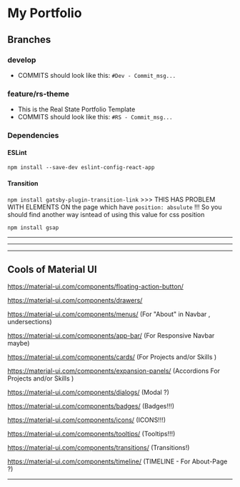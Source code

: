 # My Portfolio

## Branches

### develop
* COMMITS should look like this: ``#Dev - Commit_msg...``

### feature/rs-theme
* This is the Real State Portfolio Template
* COMMITS should look like this: ``#RS - Commit_msg...``

### Dependencies
#### ESLint
``npm install --save-dev eslint-config-react-app``

#### Transition
``npm install gatsby-plugin-transition-link`` >>> THIS HAS PROBLEM WITH ELEMENTS ON the page which have ``position: absulute`` !!! So you should find another way isntead of using this value for css position

``npm install gsap``
___
___
___

## Cools of Material UI
https://material-ui.com/components/floating-action-button/

https://material-ui.com/components/drawers/

https://material-ui.com/components/menus/ (For "About" in Navbar , undersections)

https://material-ui.com/components/app-bar/ (For Responsive Navbar maybe)

https://material-ui.com/components/cards/ (For Projects and/or Skills )

https://material-ui.com/components/expansion-panels/ (Accordions For Projects and/or Skills )

https://material-ui.com/components/dialogs/ (Modal ?)

https://material-ui.com/components/badges/ (Badges!!!)

https://material-ui.com/components/icons/ (ICONS!!!)

https://material-ui.com/components/tooltips/ (Tooltips!!!)

https://material-ui.com/components/transitions/ (Transitions!)

https://material-ui.com/components/timeline/ (TIMELINE - For About-Page ?)
___
